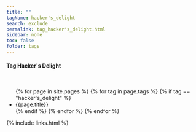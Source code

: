 ```yaml
---
title: ""
tagName: hacker's_delight
search: exclude
permalink: tag_hacker's_delight.html
sidebar: none
toc: false
folder: tags
---
```

<!-- {% include taglogic.html %} -->
<h4>Tag Hacker's Delight</h4>
<br/>
<ul>
{% for page in site.pages %}
{% for tag in page.tags %}
{% if tag == "hacker's_delight" %}
<li><a href="{{page.url | remove: "/" }}">{{page.title}}</a></li>
{% endif %}
{% endfor %}
{% endfor %}
</ul>
{% include links.html %}
